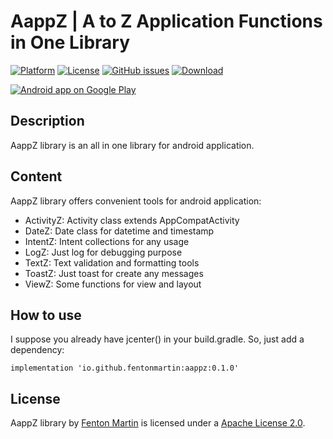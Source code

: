 # AappZ | A to Z Application Functions in One Library

[![Platform](https://img.shields.io/badge/platform-android-green.svg)](http://developer.android.com/index.html)
[![License](https://img.shields.io/badge/License-Apache%202.0-blue.svg)](https://opensource.org/licenses/Apache-2.0)
[![GitHub issues](https://img.shields.io/github/issues/fentonmartin/aappz.svg)](https://github.com/fentonmartin/aappz/issues)
[![Download](https://api.bintray.com/packages/fentonmartin/maven/AappZ/images/download.svg)](https://bintray.com/fentonmartin/maven/AappZ/_latestVersion)

<a href="https://play.google.com/store/apps/dev?id=7539335505101133203">
  <img alt="Android app on Google Play" src="https://developer.android.com/images/brand/en_app_rgb_wo_45.png" />
</a>

Description
-----
AappZ library is an all in one library for android application.

Content
-----
AappZ library offers convenient tools for android application:
* ActivityZ: Activity class extends AppCompatActivity
* DateZ: Date class for datetime and timestamp
* IntentZ: Intent collections for any usage
* LogZ: Just log for debugging purpose
* TextZ: Text validation and formatting tools
* ToastZ: Just toast for create any messages
* ViewZ: Some functions for view and layout

How to use
-----
I suppose you already have jcenter() in your build.gradle. So, just add a dependency:

```
implementation 'io.github.fentonmartin:aappz:0.1.0'
```


License
-----

AappZ library by [Fenton Martin](https://www.linkedin.com/in/fentonmartin) is licensed under a [Apache License 2.0](http://www.apache.org/licenses/LICENSE-2.0).
